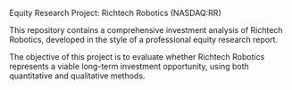 Equity Research Project: Richtech Robotics (NASDAQ:RR)

This repository contains a comprehensive investment analysis of Richtech Robotics, developed in the style of a professional equity research report.

The objective of this project is to evaluate whether Richtech Robotics represents a viable long-term investment opportunity, using both quantitative and qualitative methods.